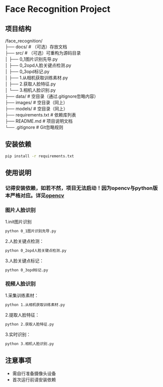 # Face Recognition Project

## 项目结构        
/face_recognition/        
├── docs/               # （可选）存放文档       
├── src/                # （可选）可重构为源码目录  
│   ├── 0_1图片识别先导.py  
│   ├── 0_2opd人脸关键点检测.py      
│   ├── 0_3opd标记.py  
│   ├── 1.从相机获取训练素材.py    
│   ├── 2.获取人脸特征.py    
│   └── 3.相机人脸识别.py  
├── data/               # 空目录（通过.gitignore忽略内容）  
├── images/             # 空目录（同上）  
├── models/             # 空目录（同上）  
├── requirements.txt    # 依赖库列表  
├── README.md           # 项目说明文档  
└── .gitignore          # Git忽略规则  



## 安装依赖
```bash
pip install -r requirements.txt
```
## 使用说明

### 记得安装依赖，如若不然，项目无法启动！因为opencv与python版本严格对应。详见[opencv](https://pypi.tuna.tsinghua.edu.cn/simple/opencv-python/)

### 图片人脸识别
1.init图片识别

```bash
python 0_1图片识别先导.py
```
2.人脸关键点检测：
```bash
python 0_2opd人脸关键点检测.py
```
3.人脸关键点标记：
```bash
python 0_3opd标记.py
```


### 视频人脸识别
1.采集训练素材：
```bash
python 1.从相机获取训练素材.py
```
2.提取人脸特征：
```bash
python 2.获取人脸特征.py
```
3.实时识别：
```bash
python 3.相机人脸识别.py
```
## 注意事项
 - 需自行准备摄像头设备
 - 首次运行前请安装依赖
